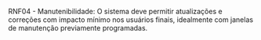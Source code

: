 RNF04 - Manutenibilidade: O sistema deve permitir atualizações e correções com impacto mínimo nos usuários finais, idealmente com janelas de manutenção previamente programadas.
